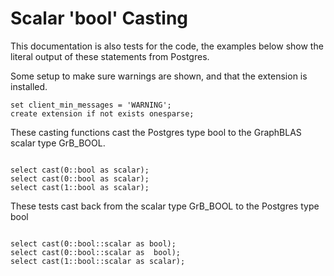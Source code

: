 # Scalar 'bool' Casting

This documentation is also tests for the code, the examples below
show the literal output of these statements from Postgres.

Some setup to make sure warnings are shown, and that the extension
is installed.
```
set client_min_messages = 'WARNING';
create extension if not exists onesparse;

```
These casting functions cast the Postgres type bool to the
GraphBLAS scalar type GrB_BOOL.
```

select cast(0::bool as scalar);
select cast(0::bool as scalar);
select cast(1::bool as scalar);

```
These tests cast back from the scalar type GrB_BOOL to the
Postgres type bool
```

select cast(0::bool::scalar as bool);
select cast(0::bool::scalar as  bool);
select cast(1::bool::scalar as scalar);
```